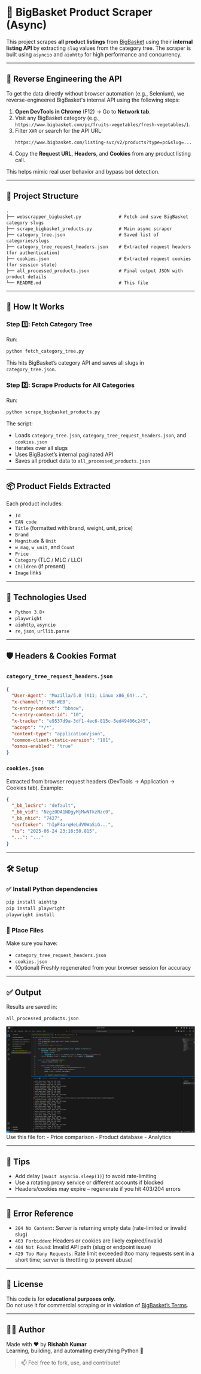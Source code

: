 # 🛒 BigBasket Product Scraper (Async)

This project scrapes **all product listings** from [BigBasket](https://www.bigbasket.com) using their **internal listing API** by extracting `slug` values from the category tree. The scraper is built using `asyncio` and `aiohttp` for high performance and concurrency.

---

## 🔁 Reverse Engineering the API

To get the data directly without browser automation (e.g., Selenium), we reverse-engineered BigBasket's internal API using the following steps:

1. **Open DevTools in Chrome** (F12) → Go to **Network tab**.
2. Visit any BigBasket category (e.g., `https://www.bigbasket.com/pc/fruits-vegetables/fresh-vegetables/`).
3. Filter `XHR` or search for the API URL:
   ```
   https://www.bigbasket.com/listing-svc/v2/products?type=pc&slug=...
   ```
4. Copy the **Request URL**, **Headers**, and **Cookies** from any product listing call.

This helps mimic real user behavior and bypass bot detection.

---

## 📁 Project Structure

```
.
├── webscrapper_bigbasket.py              # Fetch and save BigBasket category slugs
├── scrape_bigbasket_products.py          # Main async scraper
├── category_tree.json                    # Saved list of categories/slugs
├── category_tree_request_headers.json    # Extracted request headers (for authentication)
├── cookies.json                          # Extracted request cookies (for session state)
├── all_processed_products.json           # Final output JSON with product details
└── README.md                             # This file
```

---

## 🚀 How It Works

### Step 1️⃣: Fetch Category Tree

Run:
```bash
python fetch_category_tree.py
```
This hits BigBasket’s category API and saves all slugs in `category_tree.json`.

### Step 2️⃣: Scrape Products for All Categories

Run:
```bash
python scrape_bigbasket_products.py
```

The script:
- Loads `category_tree.json`, `category_tree_request_headers.json`, and `cookies.json`
- Iterates over all slugs
- Uses BigBasket’s internal paginated API
- Saves all product data to `all_processed_products.json`

---

## 📦 Product Fields Extracted

Each product includes:

- `Id`
- `EAN code`
- `Title` (formatted with brand, weight, unit, price)
- `Brand`
- `Magnitude` & `Unit`
- `w_mag`, `w_unit`, and `Count`
- `Price`
- `Category` (TLC / MLC / LLC)
- `Children` (if present)
- `Image` links

---

## 🧪 Technologies Used

- `Python 3.8+`
- `playwright`
- `aiohttp`, `asyncio`
- `re`, `json`, `urllib.parse`

---

## 🛡 Headers & Cookies Format

### `category_tree_request_headers.json`
```json
{
  "User-Agent": "Mozilla/5.0 (X11; Linux x86_64)...",
  "x-channel": "BB-WEB",
  "x-entry-context": "bbnow",
  "x-entry-context-id": "10",
  "x-tracker": "e9537d9a-3df1-4ec6-815c-5ed49406c245",
  "accept": "*/*",
  "content-type": "application/json",
  "common-client-static-version": "101",
  "osmos-enabled": "true"
}
```

### `cookies.json`
Extracted from browser request headers (DevTools → Application → Cookies tab). Example:
```json
{
  "_bb_locSrc": "default",
  "_bb_vid": "NzgzODA1NDgyMjMwNTkzNzc0",
  "_bb_nhid": "7427",
  "csrftoken": "hIpF4arqHeLdV0WaSiG...",
  "ts": "2025-06-24 23:16:50.815",
  "...": "..."
}
```

---

## 🛠 Setup

### ✅ Install Python dependencies
```bash
pip install aiohttp
pip install playwright
playwright install
```

### 📂 Place Files

Make sure you have:
- `category_tree_request_headers.json`
- `cookies.json`
- (Optional) Freshly regenerated from your browser session for accuracy

---

## ✅ Output

Results are saved in:
```
all_processed_products.json
```
<img src="output.png" alt="BigBasket Scraper in Action">
Use this file for:
- Price comparison
- Product database
- Analytics

---

## 🧠 Tips

- Add delay (`await asyncio.sleep(1)`) to avoid rate-limiting
- Use a rotating proxy service or different accounts if blocked
- Headers/cookies may expire – regenerate if you hit 403/204 errors

---

## 🧾 Error Reference

- `204 No Content`: Server is returning empty data (rate-limited or invalid slug)
- `403 Forbidden`: Headers or cookies are likely expired/invalid
- `404 Not Found`: Invalid API path (slug or endpoint issue)
- `429 Too Many Requests`: Rate limit exceeded (too many requests sent in a short time; server is throttling to prevent abuse)


---

## 📜 License

This code is for **educational purposes only**.  
Do not use it for commercial scraping or in violation of [BigBasket’s Terms](https://www.bigbasket.com/terms/).

---

## 🙋‍♂️ Author

Made with ❤️ by **Rishabh Kumar**  
Learning, building, and automating everything Python 🐍

> 📫 Feel free to fork, use, and contribute!
